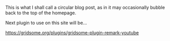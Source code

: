 This is what I shall call a circular blog post, as in it may occasionally bubble back to the top of the homepage.

Next plugin to use on this site will be...

https://gridsome.org/plugins/gridsome-plugin-remark-youtube